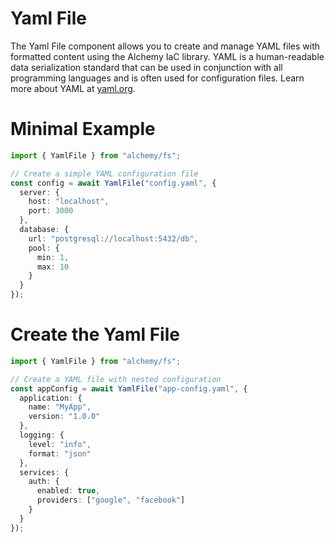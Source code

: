 # Yaml File

The Yaml File component allows you to create and manage YAML files with formatted content using the Alchemy IaC library. YAML is a human-readable data serialization standard that can be used in conjunction with all programming languages and is often used for configuration files. Learn more about YAML at [yaml.org](https://yaml.org/).

# Minimal Example

```ts
import { YamlFile } from "alchemy/fs";

// Create a simple YAML configuration file
const config = await YamlFile("config.yaml", {
  server: {
    host: "localhost",
    port: 3000
  },
  database: {
    url: "postgresql://localhost:5432/db",
    pool: {
      min: 1,
      max: 10
    }
  }
});
```

# Create the Yaml File

```ts
import { YamlFile } from "alchemy/fs";

// Create a YAML file with nested configuration
const appConfig = await YamlFile("app-config.yaml", {
  application: {
    name: "MyApp",
    version: "1.0.0"
  },
  logging: {
    level: "info",
    format: "json"
  },
  services: {
    auth: {
      enabled: true,
      providers: ["google", "facebook"]
    }
  }
});
```
